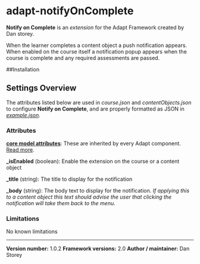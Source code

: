 # adapt-notifyOnComplete

**Notify on Complete** is an *extension* for the Adapt Framework created by Dan storey.

When the learner completes a content object a push notification appears. When enabled on the course itself a notification popup appears when the course is complete and any required assessments are passed. 

##Installation

## Settings Overview

The attributes listed below are used in *course.json* and *contentObjects.json* to configure **Notify on Complete**, and are properly formatted as JSON in [*example.json*](https://github.com/danielstorey/adapt-notifyOnComplete/example.json).

### Attributes

[**core model attributes**](https://github.com/adaptlearning/adapt_framework/wiki/Core-model-attributes): These are inherited by every Adapt component. [Read more](https://github.com/adaptlearning/adapt_framework/wiki/Core-model-attributes).

**_isEnabled** (boolean): Enable the extension on the course or a content object

**_title** (string): The title to display for the notification

**_body** (string): The body text to display for the notification.
*If applying this to a content object this text should advise the user that clicking the notification will take them back to the menu.*

### Limitations

No known limitations

----------------------------
**Version number:**  1.0.2
**Framework versions:**  2.0
**Author / maintainer:** Dan Storey

